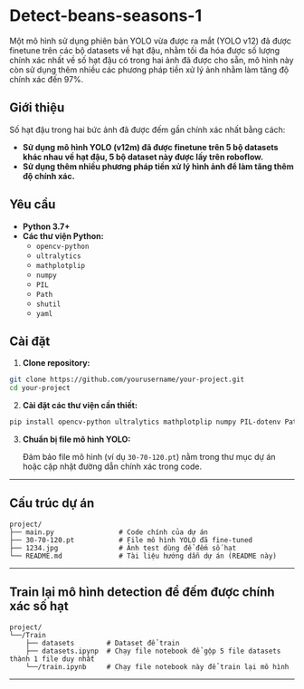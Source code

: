 # Detect-beans-seasons-1
Một mô hình sử dụng phiên bản YOLO vừa được ra mắt (YOLO v12) đã được finetune trên các bộ datasets về hạt đậu, nhằm tối đa hóa được số lượng chính xác nhất về số hạt đậu có trong hai ảnh đã được cho sẵn, mô hình này còn sử dụng thêm nhiều các phương pháp tiền xử lý ảnh nhằm làm tăng độ chính xác đến 97%.

## Giới thiệu
Số hạt đậu trong hai bức ảnh đã được đếm gần chính xác nhất bằng cách:
- **Sử dụng mô hình YOLO (v12m) đã được finetune trên 5 bộ datasets khác nhau về hạt đậu, 5 bộ dataset này được lấy trên roboflow.**
- **Sử dụng thêm nhiều phương pháp tiền xử lý hình ảnh để làm tăng thêm độ chính xác.**

## Yêu cầu
- **Python 3.7+**
- **Các thư viện Python:**
  - `opencv-python`
  - `ultralytics`
  - `mathplotplip`
  - `numpy`
  - `PIL`
  - `Path`
  - `shutil`
  - `yaml`

 ## Cài đặt
 
 1. **Clone repository:**

  ```bash
  git clone https://github.com/yourusername/your-project.git
  cd your-project
  ```

2. **Cài đặt các thư viện cần thiết:**
   
```bash
pip install opencv-python ultralytics mathplotplip numpy PIL-dotenv Path shutil yaml
```

3. **Chuẩn bị file mô hình YOLO:**

   Đảm bảo file mô hình (ví dụ `30-70-120.pt`) nằm trong thư mục dự án hoặc cập nhật đường dẫn chính xác trong code.

---

## Cấu trúc dự án

```
project/
├── main.py                # Code chính của dự án
├── 30-70-120.pt           # File mô hình YOLO đã fine-tuned
├── 1234.jpg               # Ảnh test dùng để đếm số hạt
└── README.md              # Tài liệu hướng dẫn dự án (README này)
```

---

## Train lại mô hình detection để đếm được chính xác số hạt
```
project/
└──/Train
    ├── datasets        # Dataset để train
    ├── datasets.ipynp  # Chạy file notebook để gộp 5 file datasets thành 1 file duy nhất    
    └──/train.ipynb     # Chạy file notebook này để train lại mô hình
```
---
